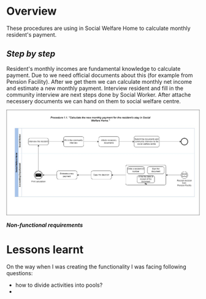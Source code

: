 # Overview
These procedures are using in Social Welfare Home to calculate monthly resident's payment.

## _**Step by step**_



Resident's monthly incomes are fundamental knowledge to calculate payment. Due to we need official documents about this (for example from Pension Facility). 
After we get them we can calculate monthly net income and estimate a new monthly payment. Interview resident and fill in the community interview are next steps done by Social Worker.
After attache necessery documents we can hand on them to social welfare centre.


![BPMN Diagram](BPMN-calculate-new-payment.jpg)


_**Non-functional requirements**_


# Lessons learnt
On the way when I was creating the functionality I was facing following questions:
- how to divide activities into pools?
- 


